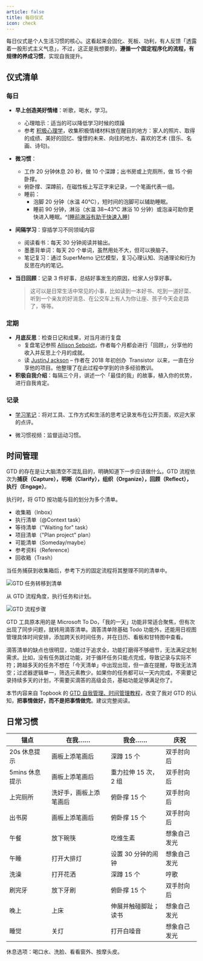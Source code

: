 ```yaml
---
article: false
title: 每日仪式
icon: check
---
```


每日仪式是个人生活习惯的核心。这看起来会固化、死板、功利，有人反馈「透露着一股形式主义气息」，不过，这正是我想要的，**遵循一个固定程序化的流程，有规律的养成习惯**，实现自我提升。

## 仪式清单

### 每日

- **早上创造美好情绪**：听歌，喝水，学习。

  - 心理暗示：适当的可以降低学习时候的烦躁
  - 参考 [积极心理学](https://www.xuetangx.com/course/THU07111001088/)，收集积极情绪材料放在醒目的地方：家人的照片、取得的成绩、美好的回忆、憧憬的未来、向往的地方、喜欢的艺术 (音乐、名画、诗句)。


- **微习惯**：

  - 工作 20 分钟休息 20 秒，做 10 个深蹲；出书房或上完厕所，做 15 个俯卧撑。
  - 俯卧撑、深蹲前，在磁性板上写正字来记录，一个笔画代表一组。
  - 睡前：
    - 泡脚 20 分钟（水温 40℃），短时间的泡脚可以辅助睡眠。
    - 睡前 90 分钟，淋浴（水温 38~43℃ 淋浴 10 分钟）或泡澡可助你更快进入睡眠。^[[睡前淋浴有助于快速入睡](https://www.solidot.org/story?sid=72099)]

- **间隔学习**：穿插学习不同领域内容

  - 阅读看书：每天 30 分钟阅读并输出。
  - 墨墨背单词：每天 20 个单词，虽然用处不大，但可以换脑子。
  - 笔记复习：通过 SuperMemo 记忆模型，复习心理认知、沟通理论和行为反思在内的笔记。

- **当日回顾**：记录 3 件好事，总结好事发生的原因，给家人分享好事。

  > 这可以是日常生活中常见的小事，比如读到一本好书、吃到一道好菜、听到一个亲友的好消息、在公交车上有人为你让座、孩子今天会走路了，等等。

### 定期

- **月底反思**：检查日记和成果，对当月进行复盘
  - 复盘笔记参照 [Allison Seboldt](https://allisonseboldt.com/)，作者每个月都会进行「回顾」，分享他的收入并反思上个月的成就。
  - 读 [JustinJ ackson](https://justinjackson.ca/bootstrap) – 作者在 2018 年初创办  Transistor  以来，一直在分享他的项目。他整理了在此过程中学到的许多经验教训。
- **积极自我介绍**：每隔三个月，讲述一个「最佳的我」的故事，植入你的优势，进行自我肯定。

### 记录

- [学习笔记](https://newzone.top/)：将对工具、工作方式和生活的思考记录发布在公开页面，欢迎大家的点评。

- 微习惯视频：监督运动习惯。

## 时间管理

GTD 的存在是让大脑清空不混乱目的，明确知道下一步应该做什么。GTD 流程依次为**捕获（Capture），明晰（Clarify），组织（Organize），回顾（Reflect），执行（Engage）**。

执行时，将 GTD 按功能与目的划分为多个清单。

- 收集箱（Inbox）
- 执行清单（@Context task）
- 等待清单（"Waiting for" task）
- 项目清单（"Plan project" plan）
- 可能清单（Someday/maybe）
- 参考资料（Reference）
- 回收箱（Trash）

当任务捕获到收集箱后，参考下方的固定流程将其整理不同的清单中。

![](http://tc.seoipo.com/2022-11-02-11-02-43.png "GTD 任务转移到清单")

从 GTD 流程角度，执行任务和计划。

![](http://tc.seoipo.com/2022-11-03-18-51-18.png "GTD 流程步骤")

GTD 工具原本用的是 Microsoft To Do，「我的一天」功能非常适合聚焦，但有次出现了同步问题，就转用滴答清单。滴答清单除基础 Todo 功能外，还能用日视图管理具体时间安排，添加跨天长时间任务，并在日历、看板和甘特图中查看。

滴答清单的缺点也很明显，功能过于追求全，功能打磨得不够细节，无法满足定制需求。比如，没有任务跳过功能，对于循环任务只能点完成，导致记录与实际不符；跨越多天的任务不想在「今天清单」中出现出现，但一直在提醒，导致无法清空；过滤器逻辑单一，筛选元素教少。如果你的任务都可以一天内完成，不需要记录持续多天的计划，不需要买滴答的高级会员，基础功能足够满足你了。

本节内容来自 Topbook 的 [GTD 自我管理、时间管理教程](https://topbook.cc/course/detail/153)，改变了我对 GTD 的认知，**把事情做好，而不是把事情做完**。建议完整阅读。

## 日常习惯

| 锚点           | 在我……                   | 我会……               | 庆祝         |
| -------------- | ------------------------ | -------------------- | ------------ |
| 20s 休息提示   | 画板上添笔画后 | 深蹲 15 个           | 双手肘向后   |
| 5mins 休息提示 | 画板上添笔画后 | 重力拉伸 15 次，2 组 | 双手肘向后   |
| 上完厕所       | 洗好手，画板上添笔画后   | 俯卧撑 15 个         | 双手肘向后   |
| 出书房         | 画板上添笔画后           | 俯卧撑 15 个         | 双手肘向后   |
| 午餐           | 放下碗筷                 | 吃维生素             | 想象自己发光 |
| 午睡           | 打开大排灯               | 设置 30 分钟的闹钟   | 想象自己发光 |
| 洗澡           | 打开花洒                 | 深蹲 15 个           | 哼歌         |
| 刷完牙         | 放下牙刷                 | 俯卧撑 15 个         | 双手肘向后   |
| 晚上           | 上床                     | 伸展并触碰脚趾；读书 | 想象自己发光 |
| 睡觉           | 关灯                     | 打开白噪音           | 想象自己发光 |

休息选项：喝口水、洗脸、看看窗外、按摩头皮。
